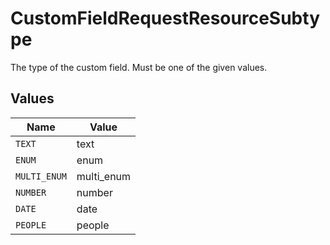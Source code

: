 # CustomFieldRequestResourceSubtype

The type of the custom field. Must be one of the given values.



## Values

| Name         | Value        |
| ------------ | ------------ |
| `TEXT`       | text         |
| `ENUM`       | enum         |
| `MULTI_ENUM` | multi_enum   |
| `NUMBER`     | number       |
| `DATE`       | date         |
| `PEOPLE`     | people       |